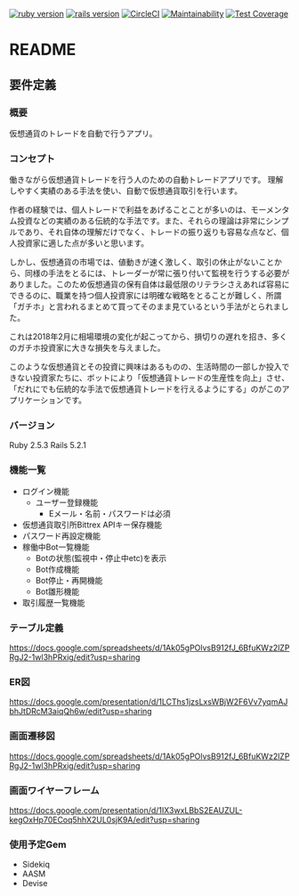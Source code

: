 

[![ruby version](https://img.shields.io/badge/Ruby-v2.5.3-green.svg)](https://www.ruby-lang.org/ja/)
[![rails version](https://img.shields.io/badge/Rails-v5.2.1-brightgreen.svg)](http://rubyonrails.org/)
[![CircleCI](https://circleci.com/gh/o-t-k-t/moment.svg?style=svg)](https://circleci.com/gh/o-t-k-t/moment)
[![Maintainability](https://api.codeclimate.com/v1/badges/b8fead6e007949d784c0/maintainability)](https://codeclimate.com/github/o-t-k-t/moment/maintainability)
[![Test Coverage](https://api.codeclimate.com/v1/badges/b8fead6e007949d784c0/test_coverage)](https://codeclimate.com/github/o-t-k-t/moment/test_coverage)


# README

## 要件定義

### 概要

仮想通貨のトレードを自動で行うアプリ。

### コンセプト

働きながら仮想通貨トレードを行う人のための自動トレードアプリです。
理解しやすく実績のある手法を使い、自動で仮想通貨取引を行います。

作者の経験では、個人トレードで利益をあげることことが多いのは、モーメンタム投資などの実績のある伝統的な手法です。また、それらの理論は非常にシンプルであり、それ自体の理解だけでなく、トレードの振り返りも容易な点など、個人投資家に適した点が多いと思います。

しかし、仮想通貨の市場では、値動きが速く激しく、取引の休止がないことから、同様の手法をとるには、トレーダーが常に張り付いて監視を行うする必要がありました。このため仮想通貨の保有自体は最低限のリテラシさえあれば容易にできるのに、職業を持つ個人投資家には明確な戦略をとることが難しく、所謂「ガチホ」と言われるまとめて買ってそのまま見ているという手法がとられました。

これは2018年2月に相場環境の変化が起こってから、損切りの遅れを招き、多くのガチホ投資家に大きな損失を与えました。

このような仮想通貨とその投資に興味はあるものの、生活時間の一部しか投入できない投資家たちに、ボットにより「仮想通貨トレードの生産性を向上」させ、「だれにでも伝統的な手法で仮想通貨トレードを行えるようにする」のがこのアプリケーションです。

### バージョン

Ruby 2.5.3 Rails 5.2.1

### 機能一覧

- ログイン機能
  - ユーザー登録機能
    - Eメール・名前・パスワードは必須
- 仮想通貨取引所Bittrex APIキー保存機能
- パスワード再設定機能
- 稼働中Bot一覧機能
  - Botの状態(監視中・停止中etc)を表示
  - Bot作成機能
  - Bot停止・再開機能
  - Bot雛形機能
- 取引履歴一覧機能

### テーブル定義

https://docs.google.com/spreadsheets/d/1Ak05gPOlvsB912fJ_6BfuKWz2lZPRgJ2-1wl3hPRxig/edit?usp=sharing

### ER図

https://docs.google.com/presentation/d/1LCThs1jzsLxsWBjW2F6Vv7yqmAJbhJtDRcM3aiqQh6w/edit?usp=sharing

### 画面遷移図

https://docs.google.com/spreadsheets/d/1Ak05gPOlvsB912fJ_6BfuKWz2lZPRgJ2-1wl3hPRxig/edit?usp=sharing

### 画面ワイヤーフレーム

https://docs.google.com/presentation/d/1IX3wxLBbS2EAUZUL-kegOxHp70ECoq5hhX2UL0sjK9A/edit?usp=sharing

### 使用予定Gem

- Sidekiq
- AASM
- Devise





















